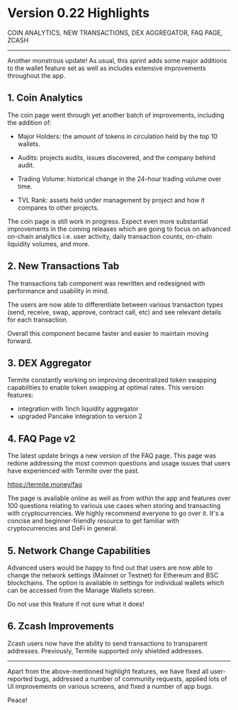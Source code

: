 # Version 0.22 Highlights

COIN ANALYTICS, NEW TRANSACTIONS, DEX AGGREGATOR, FAQ PAGE, ZCASH

---

Another monstrous update! As usual, this sprint adds some major additions to the wallet feature set as well as includes extensive improvements throughout the app.

## 1. Coin Analytics

The coin page went through yet another batch of improvements, including the addition of:

- Major Holders: the amount of tokens in circulation held by the top 10 wallets.

- Audits: projects audits, issues discovered, and the company behind audit.

- Trading Volume: historical change in the 24-hour trading volume over time.

- TVL Rank: assets held under management by project and how it compares to other projects.

The coin page is still work in progress. Expect even more substantial improvements in the coming releases which are going to focus on advanced on-chain analytics i.e. user activity, daily transaction counts, on-chain liquidity volumes, and more.

## 2. New Transactions Tab

The transactions tab component was rewritten and redesigned with performance and usability in mind.

The users are now able to differentiate between various transaction types (send, receive, swap, approve, contract call, etc) and see relevant details for each transaction.

Overall this component became faster and easier to maintain moving forward.

## 3. DEX Aggregator

Termite constantly working on improving decentralized token swapping capabilities to enable token swapping at optimal rates. This version features:

- integration with 1inch liquidity aggregator
- upgraded Pancake integration to version 2

## 4. FAQ Page v2

The latest update brings a new version of the FAQ page. This page was redone addressing the most common questions and usage issues that users have experienced with Termite over the past.

https://termite.money/faq

The page is available online as well as from within the app and features over 100 questions relating to various use cases when storing and transacting with cryptocurrencies. We highly recommend everyone to go over it. It's a concise and beginner-friendly resource to get familiar with cryptocurrencies and DeFi in general.

## 5. Network Change Capabilities

Advanced users would be happy to find out that users are now able to change the network settings (Mainnet or Testnet) for Ethereum and BSC blockchains. The option is available in settings for individual wallets which can be accessed from the Manage Wallets screen.

Do not use this feature if not sure what it does!

## 6. Zcash Improvements

Zcash users now have the ability to send transactions to transparent addresses. Previously, Termite supported only shielded addresses.

--- 

Apart from the above-mentioned highlight features, we have fixed all user-reported bugs, addressed a number of community requests, applied lots of UI improvements on various screens, and fixed a number of app bugs.

Peace!